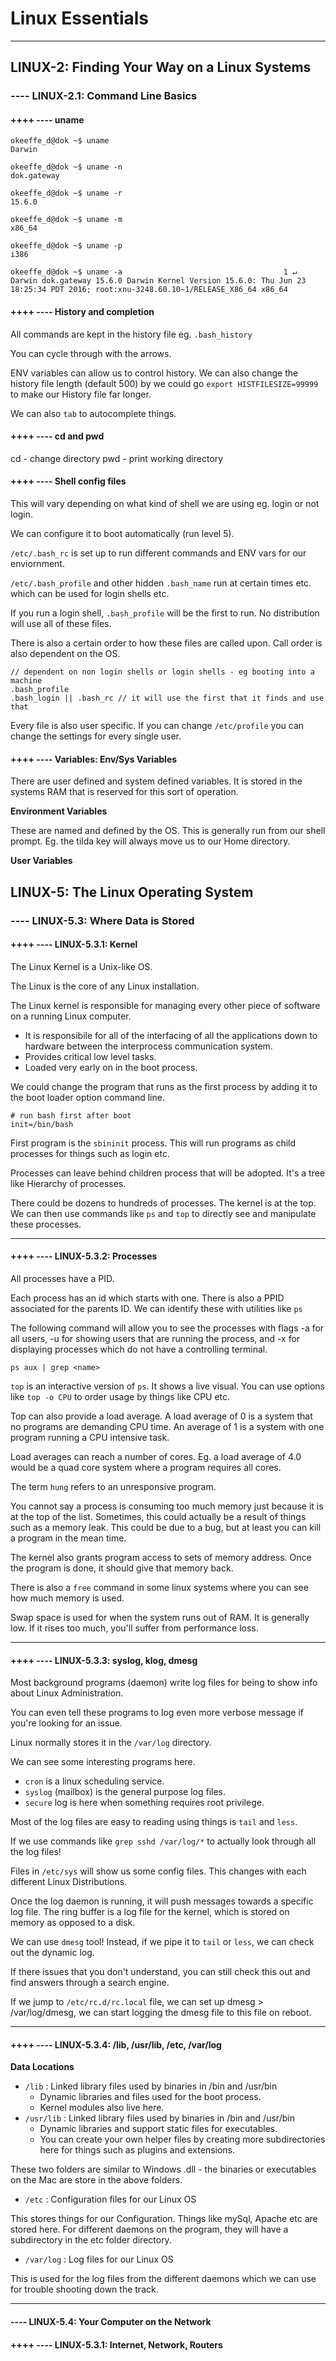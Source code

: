 # Linux Essentials

<div id="2"></div>

***

## LINUX-2: Finding Your Way on a Linux Systems

<div id="newSection"></div>

### ---- LINUX-2.1: Command Line Basics 

#### ++++ ---- uname 

```
okeeffe_d@dok ~$ uname
Darwin

okeeffe_d@dok ~$ uname -n  
dok.gateway

okeeffe_d@dok ~$ uname -r
15.6.0

okeeffe_d@dok ~$ uname -m
x86_64

okeeffe_d@dok ~$ uname -p
i386

okeeffe_d@dok ~$ uname -a                                    1 ↵
Darwin dok.gateway 15.6.0 Darwin Kernel Version 15.6.0: Thu Jun 23 18:25:34 PDT 2016; root:xnu-3248.60.10~1/RELEASE_X86_64 x86_64
```

#### ++++ ---- History and completion 

All commands are kept in the history file eg. `.bash_history`

You can cycle through with the arrows.

ENV variables can allow us to control history. We can also change the history file length (default 500) by we could go `export HISTFILESIZE=99999` to make our History file far longer.

We can also `tab` to autocomplete things.

#### ++++ ---- cd and pwd

cd - change directory
pwd - print working directory 

#### ++++ ---- Shell config files

This will vary depending on what kind of shell we are using eg. login or not login.

We can configure it to boot automatically (run level 5).

`/etc/.bash_rc` is set up to run different commands and ENV vars for our enviornment.

`/etc/.bash_profile` and other hidden `.bash_name` run at certain times etc. which can be used for login shells etc.

If you run a login shell, `.bash_profile` will be the first to run. No distribution will use all of these files.

There is also a certain order to how these files are called upon. Call order is also dependent on the OS.

```
// dependent on non login shells or login shells - eg booting into a machine
.bash_profile
.bash_login || .bash_rc // it will use the first that it finds and use that
```

Every file is also user specific. If you can change `/etc/profile` you can change the settings for every single user.

#### ++++ ---- Variables: Env/Sys Variables

There are user defined and system defined variables. It is stored in the systems RAM that is reserved for this sort of operation.

__Environment Variables__

These are named and defined by the OS. This is generally run from our shell prompt. Eg. the tilda key will always move us to our Home directory.

__User Variables__



## LINUX-5: The Linux Operating System

### ---- LINUX-5.3: Where Data is Stored

#### ++++ ---- LINUX-5.3.1: Kernel

The Linux Kernel is a Unix-like OS.

The Linux is the core of any Linux installation.

The Linux kernel is responsible for managing every other piece of software on a running Linux computer.

- It is responsibile for all of the interfacing of all the applications down to hardware between the interprocess communication system.
- Provides critical low level tasks.
- Loaded very early on in the boot process.

We could change the program that runs as the first process by adding it to the boot loader option command line.

```
# run bash first after boot
init=/bin/bash
```

First program is the `sbininit` process. This will run programs as child processes for things such as login etc.

Processes can leave behind children process that will be adopted. It's a tree like Hierarchy of processes.

There could be dozens to hundreds of processes. The kernel is at the top. We can then use commands like `ps` and `top` to directly see and manipulate these processes.

***

#### ++++ ---- LINUX-5.3.2: Processes

All processes have a PID.

Each process has an id which starts with one. There is also a PPID associated for the parents ID. We can identify these with utilities like `ps`

The following command will allow you to see the processes with flags -a for all users, -u for showing users that are running the process, and -x for displaying processes which do not have a controlling terminal.

```
ps aux | grep <name>
```

`top` is an interactive version of `ps`. It shows a live visual. You can use options like `top -o CPU` to order usage by things like CPU etc.

Top can also provide a load average. A load average of 0 is a system that no programs are demanding CPU time. An average of 1 is a system with one program running a CPU intensive task.

Load averages can reach a number of cores. Eg. a load average of 4.0 would be a quad core system where a program requires all cores.

The term `hung` refers to an unresponsive program.

You cannot say a process is consuming too much memory just because it is at the top of the list. Sometimes, this could actually be a result of things such as a memory leak. This could be due to a bug, but at least you can kill a program in the mean time.

The kernel also grants program access to sets of memory address. Once the program is done, it should give that memory back.

There is also a `free` command in some linux systems where you can see how much memory is used.

Swap space is used for when the system runs out of RAM. It is generally low. If it rises too much, you'll suffer from performance loss.

***

#### ++++ ---- LINUX-5.3.3: syslog, klog, dmesg

Most background programs (daemon) write log files for being to show info about Linux Administration.

You can even tell these programs to log even more verbose message if you're looking for an issue.

Linux normally stores it in the `/var/log` directory.

We can see some interesting programs here.

- `cron` is a linux scheduling service.
- `syslog` (mailbox) is the general purpose log files.
- `secure` log is here when something requires root privilege.

Most of the log files are easy to reading using things is `tail` and `less`.

If we use commands like `grep sshd /var/log/*` to actually look through all the log files!

Files in `/etc/sys` will show us some config files. This changes with each different Linux Distributions.

Once the log daemon is running, it will push messages towards a specific log file. The ring buffer is a log file for the kernel, which is stored on memory as opposed to a disk.

We can use `dmesg` tool! Instead, if we pipe it to `tail` or `less`, we can check out the dynamic log.

If there issues that you don't understand, you can still check this out and find answers through a search engine.

If we jump to `/etc/rc.d/rc.local` file, we can set up dmesg > /var/log/dmesg, we can start logging the dmesg file to this file on reboot.

***

#### ++++ ---- LINUX-5.3.4: /lib, /usr/lib, /etc, /var/log

__Data Locations__

- `/lib` : Linked library files used by binaries in /bin and /usr/bin
	- Dynamic libraries and files used for the boot process.
	- Kernel modules also live here.
- `/usr/lib` : Linked library files used by binaries in /bin and /usr/bin
	- Dynamic libraries and support static files for executables.
	- You can create your own helper files by creating more subdirectories here for things such as plugins and extensions.

These two folders are similar to Windows .dll - the binaries or executables on the Mac are store in the above folders.

- `/etc` : Configuration files for our Linux OS

This stores things for our Configuration. Things like mySql, Apache etc are stored here. For different daemons on the program, they will have a subdirectory in the etc folder directory.

- `/var/log` : Log files for our Linux OS

This is used for the log files from the different daemons which we can use for trouble shooting down the track.

***

#### ---- LINUX-5.4: Your Computer on the Network

#### ++++ ---- LINUX-5.3.1: Internet, Network, Routers
